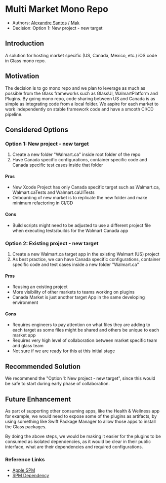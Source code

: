 # Multi Market Mono Repo

- Authors: [Alexandre Santos](https://gecgithub01.walmart.com/a0s028v) / [Mak](https://gecgithub01.walmart.com/m0s01p7)
- Decision: Option 1: New project - new target

## Introduction

A solution for hosting market specific (US, Canada, Mexico, etc.) iOS code in Glass mono repo.

## Motivation

The decision is to go mono repo and we plan to leverage as much as possible from the Glass frameworks such as GlassUI, WalmartPlatform and Plugins.
By going mono repo, code sharing between US and Canada is as simple as integrating code from a local folder.
We aspire for each market to work independently on stable framework code and have a smooth CI/CD pipeline.

## Considered Options

### Option 1: New project - new target

1. Create a new folder "Walmart.ca" inside root folder of the repo
1. Have Canada specific configurations, container specific code and Canada specific test cases inside that folder

#### Pros

- New Xcode Project has only Canada specific target such as Walmart.ca, Walmart.caTests and Walmart.caUITests
- Onboarding of new market is to replicate the new folder and make minimum refactoring in CI/CD

#### Cons

- Build scripts might need to be adjusted to use a different project file when executing tests/builds for the Walmart Canada app

### Option 2: Existing project - new target

1. Create a new Walmart.ca target app in the existing Walmart (US) project
1. As best practice, we can have Canada specific configurations, container specific code and test cases inside a new folder "Walmart.ca"

#### Pros

- Reusing an existing project
- More visibility of other markets to teams working on plugins
- Canada Market is just another target App in the same developing environment


#### Cons

- Requires engineers to pay attention on what files they are adding to each target as some files might be shared and others be unique to each market app
- Requires very high level of collaboration between market specific team and glass team
- Not sure if we are ready for this at this initial stage


## Recommended Solution

We recommend the "Option 1: New project - new target", since this would be safe to start during early phase of collaboration.

## Future Enhancement

As part of supporting other consuming apps, like the Health & Wellness app for example, we would need to expose some of the plugins as artifacts, by using something like Swift Package Manager to allow those apps to install the Glass packages.

By doing the above steps, we would be making it easier for the plugins to be consumed as isolated dependencies, as it would be clear in their public interface, what are their dependencies and required configurations.

### Reference Links

- [Apple SPM](https://developer.apple.com/documentation/swift_packages)
- [SPM Dependency](https://confluence.walmart.com/display/CAMAPP/SPM+Dependency+Management)

